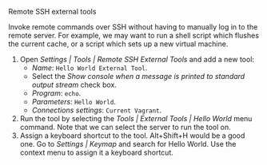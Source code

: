 Remote SSH external tools

Invoke remote commands over SSH without having to manually log in to the remote server.
For example, we may want to run a shell script which flushes the current cache, or a script which sets up a new virtual machine.

1. Open _Settings | Tools | Remote SSH External Tools_ and add a new tool:
   * _Name_: `Hello World External Tool`.
   * Select the _Show console when a message is printed to standard output stream_ check box.
   * _Program_: `echo`.
   * _Parameters_: `Hello World`.
   * _Connections settings_: `Current Vagrant`.
2. Run the tool by selecting the _Tools | External Tools | Hello World_ menu command.
   Note that we can select the server to run the tool on.
3. Assign a keyboard shortcut to the tool. Alt+Shift+H would be a good one.
   Go to _Settings | Keymap_ and search for Hello World.
   Use the context menu to assign it a keyboard shortcut.